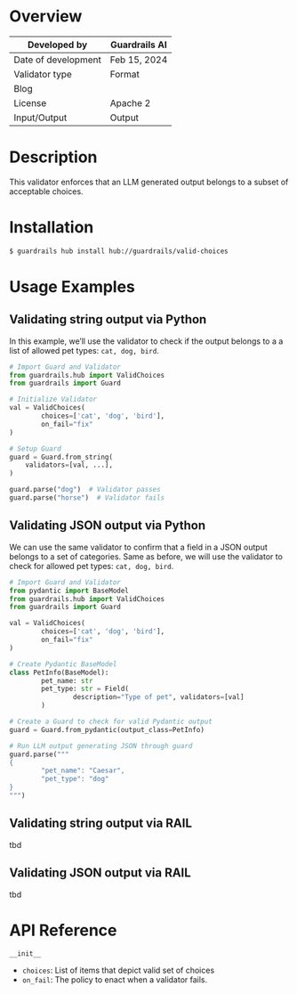 # Overview

| Developed by | Guardrails AI |
| --- | --- |
| Date of development | Feb 15, 2024 |
| Validator type | Format |
| Blog |  |
| License | Apache 2 |
| Input/Output | Output |

# Description

This validator enforces that an LLM generated output belongs to a subset of acceptable choices.

# Installation

```bash
$ guardrails hub install hub://guardrails/valid-choices
```

# Usage Examples

## Validating string output via Python

In this example, we’ll use the validator to check if the output belongs to a a list of allowed pet types: `cat, dog, bird`.

```python
# Import Guard and Validator
from guardrails.hub import ValidChoices
from guardrails import Guard

# Initialize Validator
val = ValidChoices(
		choices=['cat', 'dog', 'bird'],
		on_fail="fix"
)

# Setup Guard
guard = Guard.from_string(
    validators=[val, ...],
)

guard.parse("dog")  # Validator passes
guard.parse("horse")  # Validator fails
```

## Validating JSON output via Python

We can use the same validator to confirm that a field in a JSON output belongs to a set of categories. Same as before, we will use the validator to check for allowed pet types: `cat, dog, bird`.

```python
# Import Guard and Validator
from pydantic import BaseModel
from guardrails.hub import ValidChoices
from guardrails import Guard

val = ValidChoices(
		choices=['cat', 'dog', 'bird'],
		on_fail="fix"
)

# Create Pydantic BaseModel
class PetInfo(BaseModel):
		pet_name: str
		pet_type: str = Field(
				description="Type of pet", validators=[val]
		)

# Create a Guard to check for valid Pydantic output
guard = Guard.from_pydantic(output_class=PetInfo)

# Run LLM output generating JSON through guard
guard.parse("""
{
		"pet_name": "Caesar",
		"pet_type": "dog"
}
""")
```

## Validating string output via RAIL

tbd

## Validating JSON output via RAIL

tbd

# API Reference

`__init__`

- `choices`: List of items that depict valid set of choices
- `on_fail`: The policy to enact when a validator fails.
